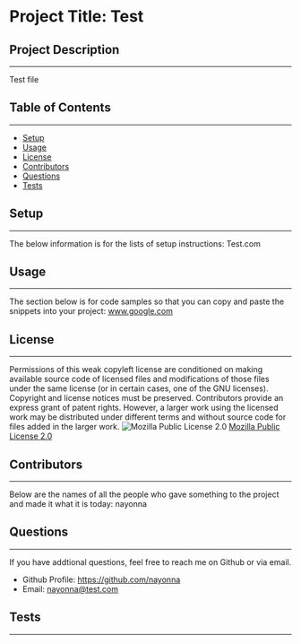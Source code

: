 
  # Project Title: Test
 
  ## Project Description
  ------
  Test file

  ## Table of Contents
  ------  
  - [Setup](#setup)
  - [Usage](#usage)
  - [License](#License)
  - [Contributors](#Contributors)
  - [Questions](#Questions)
  - [Tests](#Tests)
  

  ## Setup 
  ------

  The below information is for the lists of setup instructions:  Test.com
  

  
  ## Usage 
  ------

  The section below is for code samples so that you can copy and paste the snippets into your project:  www.google.com
  


  ## License
  ------

  Permissions of this weak copyleft license are conditioned on making available source code of licensed files and modifications of those files under the same license (or in certain cases, one of the GNU licenses). Copyright and license notices must be preserved. Contributors provide an express grant of patent rights. However, a larger work using the licensed work may be distributed under different terms and without source code for files added in the larger work.  ![Mozilla Public License 2.0](https://img.shields.io/badge/license-MPL-brightgreen)  [Mozilla Public License 2.0](http://mozilla.org/MPL/2.0/)  

  
  ## Contributors
  ------

  Below are the names of all the people who gave something to the project and made it what it is today:
  nayonna


  
  ## Questions
  ------

  If you have addtional questions, feel free to reach me on Github or via email.
  * Github Profile:  https://github.com/nayonna 
  * Email: nayonna@test.com
  

 
  ## Tests
  ------
  